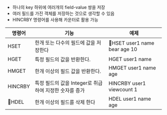 - 하나의 key 하위에 여러개의 field-value 쌍을 저장
- 여러 필드를 가진 객체를 저장하는 것으로 생각할 수 있음
- HINCRBY 명령어를 사용해 카운터로 활용 가능

|명령어|기능|예제|
|------|---|---|
|HSET|한개 또는 다수의 필드에 값을 저장한다|HSET user1 name bear age 10|
|HGET|특정 필드의 값을 반환한다.|HGET user1 name|
|HMGET|한개 이상의 필드 값을 반환한다.|HMGET user1 name age|
|HINCRBY|특정 필드의 값을 Integer로 취급하여 지정한 숫자를 증가|HINCRBY user1 viewcount 1|
|HDEL|한개 이상의 필드를 삭제 한다|HDEL user1 name age|

